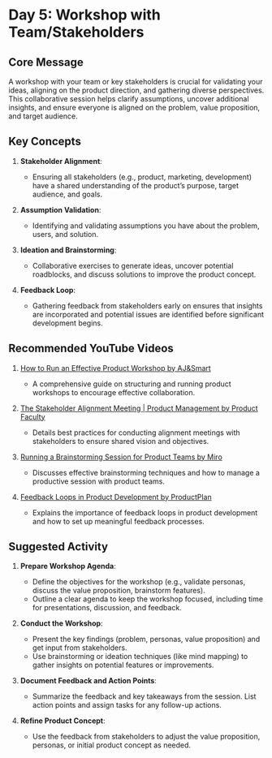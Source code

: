 # Day 5: Workshop with Team/Stakeholders

## Core Message
A workshop with your team or key stakeholders is crucial for validating your ideas, aligning on the product direction, and gathering diverse perspectives. This collaborative session helps clarify assumptions, uncover additional insights, and ensure everyone is aligned on the problem, value proposition, and target audience.

## Key Concepts
1. **Stakeholder Alignment**:
   - Ensuring all stakeholders (e.g., product, marketing, development) have a shared understanding of the product’s purpose, target audience, and goals.
   
2. **Assumption Validation**:
   - Identifying and validating assumptions you have about the problem, users, and solution.
   
3. **Ideation and Brainstorming**:
   - Collaborative exercises to generate ideas, uncover potential roadblocks, and discuss solutions to improve the product concept.

4. **Feedback Loop**:
   - Gathering feedback from stakeholders early on ensures that insights are incorporated and potential issues are identified before significant development begins.

## Recommended YouTube Videos
1. [How to Run an Effective Product Workshop by AJ&Smart](https://www.youtube.com/watch?v=aZla1tt5VMI)
   - A comprehensive guide on structuring and running product workshops to encourage effective collaboration.

2. [The Stakeholder Alignment Meeting | Product Management by Product Faculty](https://www.youtube.com/watch?v=EyLYeSmknL4)
   - Details best practices for conducting alignment meetings with stakeholders to ensure shared vision and objectives.

3. [Running a Brainstorming Session for Product Teams by Miro](https://www.youtube.com/watch?v=JmyS2L4_nTY)
   - Discusses effective brainstorming techniques and how to manage a productive session with product teams.

4. [Feedback Loops in Product Development by ProductPlan](https://www.youtube.com/watch?v=sdgQigfFiKc)
   - Explains the importance of feedback loops in product development and how to set up meaningful feedback processes.

## Suggested Activity
1. **Prepare Workshop Agenda**:
   - Define the objectives for the workshop (e.g., validate personas, discuss the value proposition, brainstorm features).
   - Outline a clear agenda to keep the workshop focused, including time for presentations, discussion, and feedback.

2. **Conduct the Workshop**:
   - Present the key findings (problem, personas, value proposition) and get input from stakeholders.
   - Use brainstorming or ideation techniques (like mind mapping) to gather insights on potential features or improvements.

3. **Document Feedback and Action Points**:
   - Summarize the feedback and key takeaways from the session. List action points and assign tasks for any follow-up actions.

4. **Refine Product Concept**:
   - Use the feedback from stakeholders to adjust the value proposition, personas, or initial product concept as needed.
